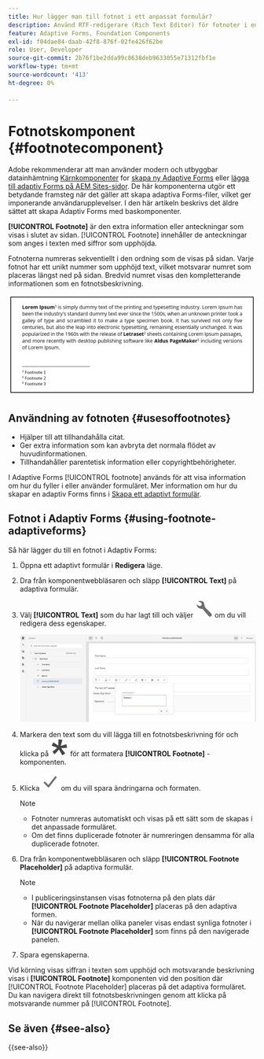 ```yaml
---
title: Hur lägger man till fotnot i ett anpassat formulär?
description: Använd RTF-redigerare (Rich Text Editor) för fotnoter i en adaptiv form.
feature: Adaptive Forms, Foundation Components
exl-id: f04dae84-daab-42f8-876f-02fe426f62be
role: User, Developer
source-git-commit: 2b76f1be2dda99c8638deb9633055e71312fbf1e
workflow-type: tm+mt
source-wordcount: '413'
ht-degree: 0%

---
```


# Fotnotskomponent {#footnotecomponent}

<span class="preview"> Adobe rekommenderar att man använder modern och utbyggbar datainhämtning [Kärnkomponenter](https://experienceleague.adobe.com/docs/experience-manager-core-components/using/adaptive-forms/introduction.html) for [skapa ny Adaptive Forms](/help/forms/creating-adaptive-form-core-components.md) eller [lägga till adaptiv Forms på AEM Sites-sidor](/help/forms/create-or-add-an-adaptive-form-to-aem-sites-page.md). De här komponenterna utgör ett betydande framsteg när det gäller att skapa adaptiva Forms-filer, vilket ger imponerande användarupplevelser. I den här artikeln beskrivs det äldre sättet att skapa Adaptiv Forms med baskomponenter. </span>

**[!UICONTROL Footnote]** är den extra information eller anteckningar som visas i slutet av sidan. [!UICONTROL Footnote] innehåller de anteckningar som anges i texten med siffror som upphöjda.

Fotnoterna numreras sekventiellt i den ordning som de visas på sidan. Varje fotnot har ett unikt nummer som upphöjd text, vilket motsvarar numret som placeras längst ned på sidan. Bredvid numret visas den kompletterande informationen som en fotnotsbeskrivning.

![Fotnotsbeskrivning](/help/forms/assets/footnote_description.png)


## Användning av fotnoten {#usesoffootnotes}

* Hjälper till att tillhandahålla citat.
* Ger extra information som kan avbryta det normala flödet av huvudinformationen.
* Tillhandahåller parentetisk information eller copyrightbehörigheter.

I Adaptive Forms [!UICONTROL footnote] används för att visa information om hur du fyller i eller använder formuläret. Mer information om hur du skapar en adaptiv Forms finns i [Skapa ett adaptivt formulär](https://experienceleague.adobe.com/docs/experience-manager-cloud-service/content/forms/create-an-adaptive-form/create-an-adaptive-form-on-forms-cs/creating-adaptive-form.html).

## Fotnot i Adaptiv Forms {#using-footnote-adaptiveforms}

Så här lägger du till en fotnot i Adaptiv Forms:
1. Öppna ett adaptivt formulär i **Redigera** läge.
1. Dra från komponentwebbläsaren och släpp **[!UICONTROL Text]** på adaptiva formulär.
1. Välj **[!UICONTROL Text]** som du har lagt till och väljer ![cmppr](assets/configure-icon.svg) om du vill redigera dess egenskaper.

   ![Fotnot i Adaptiv Forms](/help/forms/assets/footnote_rte.png)

1. Markera den text som du vill lägga till en fotnotsbeskrivning för och klicka på  ![stjärna](/help/forms/assets/asterisk.svg) för att formatera **[!UICONTROL Footnote]** -komponenten.

1. Klicka ![check](/help/forms/assets/save_icon.svg) om du vill spara ändringarna och formaten.

   >[!NOTE]
   >
   >* Fotnoter numreras automatiskt och visas på ett sätt som de skapas i det anpassade formuläret.
   >* Om det finns duplicerade fotnoter är numreringen densamma för alla duplicerade fotnoter.

1. Dra från komponentwebbläsaren och släpp **[!UICONTROL Footnote Placeholder]** på adaptiva formulär.
   >[!NOTE]
   >
   >* I publiceringsinstansen visas fotnoterna på den plats där **[!UICONTROL Footnote Placeholder]** placeras på den adaptiva formen.
   >* När du navigerar mellan olika paneler visas endast synliga fotnoter i **[!UICONTROL Footnote Placeholder]** som finns på den navigerade panelen.

1. Spara egenskaperna.

Vid körning visas siffran i texten som upphöjd och motsvarande beskrivning visas i **[!UICONTROL Footnote]** komponenten vid den position där [!UICONTROL Footnote Placeholder] placeras på det adaptiva formuläret. Du kan navigera direkt till fotnotsbeskrivningen genom att klicka på motsvarande nummer på [!UICONTROL Footnote].


## Se även {#see-also}

{{see-also}}